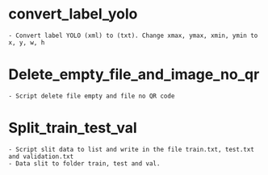 # convert_label_yolo
    - Convert label YOLO (xml) to (txt). Change xmax, ymax, xmin, ymin to x, y, w, h
# Delete_empty_file_and_image_no_qr
    - Script delete file empty and file no QR code
# Split_train_test_val
    - Script slit data to list and write in the file train.txt, test.txt and validation.txt
    - Data slit to folder train, test and val.